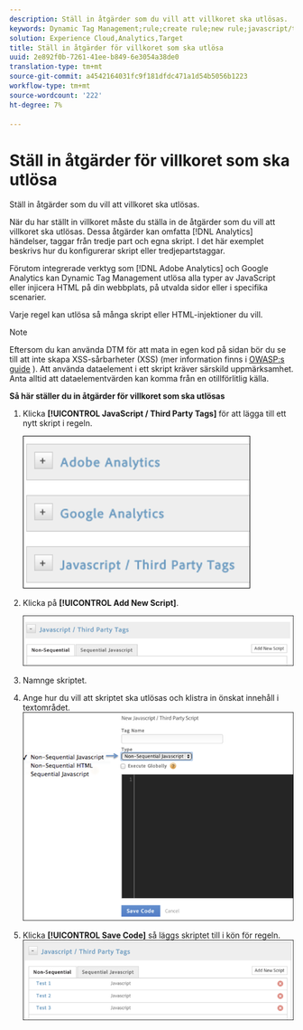 ```yaml
---
description: Ställ in åtgärder som du vill att villkoret ska utlösas.
keywords: Dynamic Tag Management;rule;create rule;new rule;javascript/third party tags;set up actions for condition;add new script;non-sequential javascript;sequential javascript;non-sequential html
solution: Experience Cloud,Analytics,Target
title: Ställ in åtgärder för villkoret som ska utlösa
uuid: 2e892f0b-7261-41ee-b849-6e3054a38de0
translation-type: tm+mt
source-git-commit: a4542164031fc9f181dfdc471a1d54b5056b1223
workflow-type: tm+mt
source-wordcount: '222'
ht-degree: 7%

---
```



# Ställ in åtgärder för villkoret som ska utlösa

Ställ in åtgärder som du vill att villkoret ska utlösas.

När du har ställt in villkoret måste du ställa in de åtgärder som du vill att villkoret ska utlösas. Dessa åtgärder kan omfatta [!DNL Analytics] händelser, taggar från tredje part och egna skript. I det här exemplet beskrivs hur du konfigurerar skript eller tredjepartstaggar.

Förutom integrerade verktyg som [!DNL Adobe Analytics] och Google Analytics kan Dynamic Tag Management utlösa alla typer av JavaScript eller injicera HTML på din webbplats, på utvalda sidor eller i specifika scenarier.

Varje regel kan utlösa så många skript eller HTML-injektioner du vill.

>[!NOTE]
>
>Eftersom du kan använda DTM för att mata in egen kod på sidan bör du se till att inte skapa XSS-sårbarheter (XSS) (mer information finns i [OWASP:s guide](https://www.owasp.org/index.php/Cross-site_Scripting_(XSS)) ). Att använda dataelement i ett skript kräver särskild uppmärksamhet. Anta alltid att dataelementvärden kan komma från en otillförlitlig källa.

**Så här ställer du in åtgärder för villkoret som ska utlösas**

1. Klicka **[!UICONTROL JavaScript / Third Party Tags]** för att lägga till ett nytt skript i regeln.

   ![](assets/scripts-actions.png)

1. Klicka på **[!UICONTROL Add New Script]**.

   ![](assets/scripts-actions2.png)

1. Namnge skriptet.
1. Ange hur du vill att skriptet ska utlösas och klistra in önskat innehåll i textområdet. ![](assets/scripts-actions3.png)

1. Klicka **[!UICONTROL Save Code]** så läggs skriptet till i kön för regeln. ![](assets/scripts-actions4.png)

